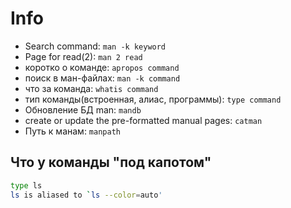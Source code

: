 # Info

* Search command: `man -k keyword`
* Page for read(2): `man 2 read`
* коротко о команде: `apropos command`
* поиск в ман-файлах: `man -k command`
* что за команда: `whatis command`
* тип команды(встроенная, алиас, программы): `type command`
* Обновление БД man: `mandb`
* create or update the pre-formatted manual pages: `catman`
* Путь к манам: `manpath`

## Что у команды "под капотом"

```bash
type ls 
ls is aliased to `ls --color=auto'
```
